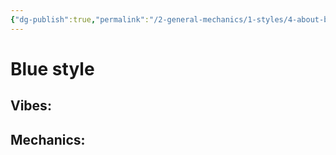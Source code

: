 ```yaml
---
{"dg-publish":true,"permalink":"/2-general-mechanics/1-styles/4-about-blue-style/"}
---
```


# Blue style

## Vibes:

## Mechanics: